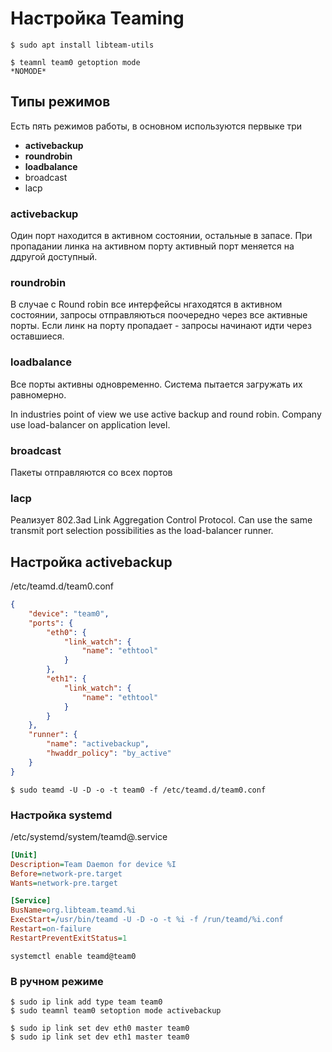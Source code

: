 # Настройка Teaming


```console
$ sudo apt install libteam-utils
```

```console
$ teamnl team0 getoption mode
*NOMODE*
```
## Типы режимов

Есть пять режимов работы, в основном используются первыке три
* **activebackup**
* **roundrobin**
* **loadbalance**
* broadcast
* lacp

### activebackup
Один порт находится в активном состоянии, остальные в запасе. При пропадании линка на активном порту активный порт меняется на ддругой доступный.

### roundrobin
В случае с Round robin все интерфейсы нгаходятся в активном состоянии, запросы отправляються поочередно через все активные порты. Если линк на порту пропадает - запросы начинают идти через оставшиеся.

### loadbalance
Все порты активны одновременно. Система пытается загружать их равномерно.

In industries point of view we use active backup and round robin. Company use load-balancer on application level.

### broadcast
Пакеты отправляются со всех портов

### lacp
Реализует 802.3ad Link Aggregation Control Protocol. Can use the same transmit port selection possibilities as the load-balancer runner. 


## Настройка activebackup

/etc/teamd.d/team0.conf
```json
{
    "device": "team0",
    "ports": {
        "eth0": {
            "link_watch": {
                "name": "ethtool"
            }
        },
        "eth1": {
            "link_watch": {
                "name": "ethtool"
            }
        }
    },
    "runner": {
        "name": "activebackup",
        "hwaddr_policy": "by_active"
    }
}
```


```console
$ sudo teamd -U -D -o -t team0 -f /etc/teamd.d/team0.conf
```

### Настройка systemd
/etc/systemd/system/teamd@.service
```ini
[Unit]
Description=Team Daemon for device %I
Before=network-pre.target
Wants=network-pre.target

[Service]
BusName=org.libteam.teamd.%i
ExecStart=/usr/bin/teamd -U -D -o -t %i -f /run/teamd/%i.conf
Restart=on-failure
RestartPreventExitStatus=1
```

```console
systemctl enable teamd@team0
```

### В ручном режиме


```console
$ sudo ip link add type team team0
$ sudo teamnl team0 setoption mode activebackup

$ sudo ip link set dev eth0 master team0
$ sudo ip link set dev eth1 master team0
```
